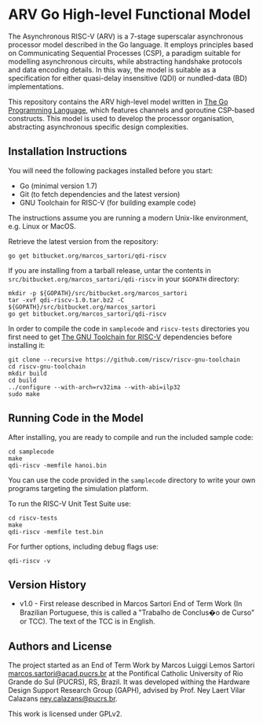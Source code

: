 # ARV Go High-level Functional Model #

The Asynchronous RISC-V (ARV) is a 7-stage superscalar asynchronous processor model described in the Go language.
It employs principles based on Communicating Sequential Processes (CSP), a paradigm suitable for modelling asynchronous circuits, while abstracting handshake protocols and data encoding details. In this way, the model is suitable as a specification for either quasi-delay insensitive (QDI) or nundled-data (BD) implementations.

This repository contains the ARV high-level model written in [The Go Programming Language](https://golang.org/), which features channels and goroutine CSP-based constructs.
This model is used to develop the processor organisation, abstracting asynchronous specific design complexities.

## Installation Instructions

You will need the following packages installed before you start:
+ Go (minimal version 1.7)
+ Git (to fetch dependencies and the latest version)
+ GNU Toolchain for RISC-V (for building example code)

The instructions assume you are running a modern Unix-like environment, e.g. Linux or MacOS.

Retrieve the latest version from the repository:

	go get bitbucket.org/marcos_sartori/qdi-riscv

If you are installing from a tarball release, untar the contents in `src/bitbucket.org/marcos_sartori/qdi-riscv` in your `$GOPATH` directory:

	mkdir -p ${GOPATH}/src/bitbucket.org/marcos_sartori
	tar -xvf qdi-riscv-1.0.tar.bz2 -C ${GOPATH}/src/bitbucket.org/marcos_sartori
	go get bitbucket.org/marcos_sartori/qdi-riscv
	
In order to compile the code in `samplecode` and `riscv-tests` directories you first need to get [The GNU Toolchain for RISC-V](https://github.com/riscv/riscv-gnu-toolchain) dependencies before installing it:

	git clone --recursive https://github.com/riscv/riscv-gnu-toolchain
	cd riscv-gnu-toolchain
	mkdir build
	cd build
	../configure --with-arch=rv32ima --with-abi=ilp32
	sudo make
	
## Running Code in the Model

After installing, you are ready to compile and run the included sample code:

	cd samplecode
	make
	qdi-riscv -memfile hanoi.bin

You can use the code provided in the `samplecode` directory to write your own programs targeting the simulation platform.
	
To run the RISC-V Unit Test Suite use:

	cd riscv-tests
	make
	qdi-riscv -memfile test.bin
	
For further options, including debug flags use:

	qdi-riscv -v

## Version History

* v1.0 - First release described in Marcos Sartori End of Term Work (In Brazilian Portuguese, this is called a "Trabalho de Conclus�o de Curso" or TCC). The text of the TCC is in English.

## Authors and License

The project started as an End of Term Work by Marcos Luiggi Lemos Sartori <marcos.sartori@acad.pucrs.br> at the Pontifical Catholic University of Rio Grande do Sul (PUCRS), RS, Brazil. It was developed withing the Hardware Design Support Research Group (GAPH), advised by Prof. Ney Laert Vilar Calazans <ney.calazans@pucrs.br>.

This work is licensed under GPLv2.
